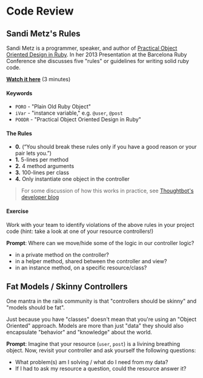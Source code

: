 # Code Review

## Sandi Metz's Rules

Sandi Metz is a programmer, speaker, and author of [Practical Object Oriented Design in Ruby](http://www.sandimetz.com/products#product-poodr). In her 2013 Presentation at the Barcelona Ruby Conference she discusses five "rules" or guidelines for writing solid ruby code.

**[Watch it here](https://www.youtube.com/v/npOGOmkxuio?start=470&end=730)** (3 minutes)

#### Keywords
* `PORO` - "Plain Old Ruby Object"
* `iVar` - "instance variable," e.g. `@user`, `@post`
* `POODR` - "Practical Object Oriented Design in Ruby"

#### The Rules
* **0.** (“You should break these rules only if you have a good reason or your pair lets you.”)
* **1.** 5-lines per method
* **2.** 4 method arguments
* **3.** 100-lines per class
* **4.** Only instantiate one object in the controller

> For some discussion of how this works in practice, see [Thoughtbot's developer blog](https://robots.thoughtbot.com/sandi-metz-rules-for-developers)


#### Exercise

Work with your team to identify violations of the above rules in your project code (hint: take a look at one of your resource controllers!)

**Prompt**: Where can we move/hide some of the logic in our controller logic?

* in a private method on the controller?
* in a helper method, shared between the controller and view?
* in an instance method, on a specific resource/class?

## Fat Models / Skinny Controllers
One mantra in the rails community is that "controllers should be skinny" and "models should be fat".

Just because you have "classes" doesn't mean that you're using an "Object Oriented" approach. Models are more than just "data" they should also encapsulate "behavior" and "knowledge" about the world.

**Prompt**: Imagine that your resource (`user`, `post`) is a livining breathing object. Now, revisit your controller and ask yourself the following questions:

* What problem(s) am I solving / what do I need from my data?
* If I had to ask my resource a question, could the resource answer it?
